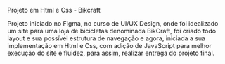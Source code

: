 Projeto em Html e Css - Bikcraft

Projeto iniciado no Figma, no curso de UI/UX Design, onde foi idealizado um site para uma loja de bicicletas
denominada BikCraft, foi criado todo layout e sua possível estrutura de navegação e agora, iniciada a sua 
implementação em Html e Css, com adição de JavaScript para melhor execução do site e fluidez, para assim, realizar entrega do projeto final.

